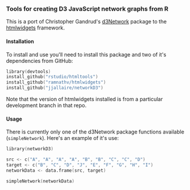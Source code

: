 
### Tools for creating D3 JavaScript network graphs from R

This is a port of Christopher Gandrud's [d3Network](http://christophergandrud.github.io/d3Network/) package to the [htmlwidgets](https://github.com/ramnathv/htmlwidgets) framework. 

#### Installation

To install and use you'll need to install this package and two of it's dependencies from GitHub:

```S
library(devtools)
install_github("rstudio/htmltools")
install_github("ramnathv/htmlwidgets")
install_github("jjallaire/networkD3")
```

Note that the version of htmlwidgets installed is from a particular development branch in that repo.

#### Usage

There is currently only one of the d3Network package functions available (`simpleNetwork`). Here's an example of it's use:

```S
library(networkD3)

src <- c("A", "A", "A", "A", "B", "B", "C", "C", "D")
target <- c("B", "C", "D", "J", "E", "F", "G", "H", "I")
networkData <- data.frame(src, target)

simpleNetwork(networkData)
```



